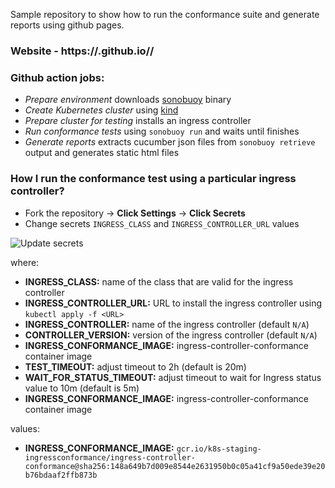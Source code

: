 
Sample repository to show how to run the conformance suite and generate reports using github pages.

### Website - https://<username>.github.io/<repository>/

### Github action jobs:

- *Prepare environment* downloads [sonobuoy](https://github.com/vmware-tanzu/sonobuoy) binary
- *Create Kubernetes cluster* using [kind](https://kind.sigs.k8s.io/)
- *Prepare cluster for testing* installs an ingress controller
- *Run conformance tests* using `sonobuoy run` and waits until finishes
- *Generate reports* extracts cucumber json files from `sonobuoy retrieve` output and generates static html files


### How I run the conformance test using a particular ingress controller?

- Fork the repository -> **Click Settings** -> **Click Secrets**
- Change secrets `INGRESS_CLASS` and `INGRESS_CONTROLLER_URL` values

![Update secrets](./docs/secrets.png)

where:

- **INGRESS_CLASS:** name of the class that are valid for the ingress controller
- **INGRESS_CONTROLLER_URL:** URL to install the ingress controller using `kubectl apply -f <URL>`
- **INGRESS_CONTROLLER:** name of the ingress controller (default `N/A`)
- **CONTROLLER_VERSION:** version of the ingress controller (default `N/A`)
- **INGRESS_CONFORMANCE_IMAGE:** ingress-controller-conformance container image
- **TEST_TIMEOUT:** adjust timeout to 2h (default is 20m)
- **WAIT_FOR_STATUS_TIMEOUT:**  adjust timeout to wait for Ingress status value to 10m (default is 5m)
- **INGRESS_CONFORMANCE_IMAGE:** ingress-controller-conformance container image

values:

- **INGRESS_CONFORMANCE_IMAGE:** `gcr.io/k8s-staging-ingressconformance/ingress-controller-conformance@sha256:148a649b7d009e8544e2631950b0c05a41cf9a50ede39e20b76bdaaf2ffb873b`
